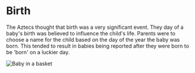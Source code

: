 # Birth

The Aztecs thought that birth was a very significant event. They day of a baby's
birth was believed to influence the child's life. Parents were to choose a name
for the child based on the day of the year the baby was born. This tended to
result in babies being reported after they were born to be 'born' on a luckier
day.

![Baby in a basket](https://www.mexicolore.co.uk/images-3/369_08_2.jpg)
